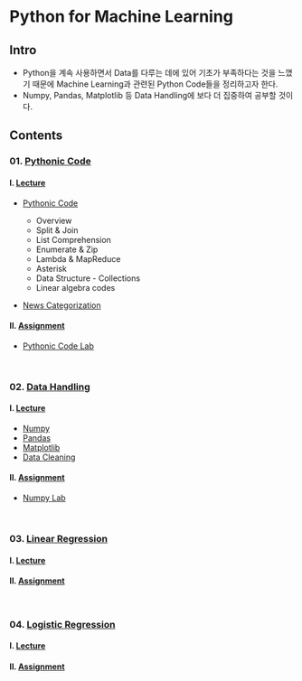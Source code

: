 # Python for Machine Learning

## Intro

- Python을 계속 사용하면서 Data를 다루는 데에 있어 기초가 부족하다는 것을 느꼈기 때문에 Machine Learning과 관련된 Python Code들을 정리하고자 한다.
- Numpy, Pandas, Matplotlib 등 Data Handling에 보다 더 집중하여 공부할 것이다.

## Contents

### 01. [Pythonic Code]()

#### I. [Lecture]()

- [Pythonic Code]()
    - Overview
    - Split & Join
    - List Comprehension
    - Enumerate & Zip
    - Lambda & MapReduce
    - Asterisk
    - Data Structure - Collections
    - Linear algebra codes

- [News Categorization]()

#### II. [Assignment]()

- [Pythonic Code Lab]()

<br>

### 02. [Data Handling]()

#### I. [Lecture]()

- [Numpy]()
- [Pandas]()
- [Matplotlib]()
- [Data Cleaning]()

#### II. [Assignment]()

- [Numpy Lab]()

<br>

### 03. [Linear Regression]()

#### I. [Lecture]()

#### II. [Assignment]()

<br>

### 04. [Logistic Regression]()

#### I. [Lecture]()

#### II. [Assignment]()
